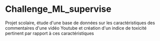 # Challenge_ML_supervise
Projet scolaire, étude d'une base de données sur les caractéristiques des commentaires d'une vidéo Youtube et création d'un indice de toxicité pertinent par rapport à ces caractéristiques
